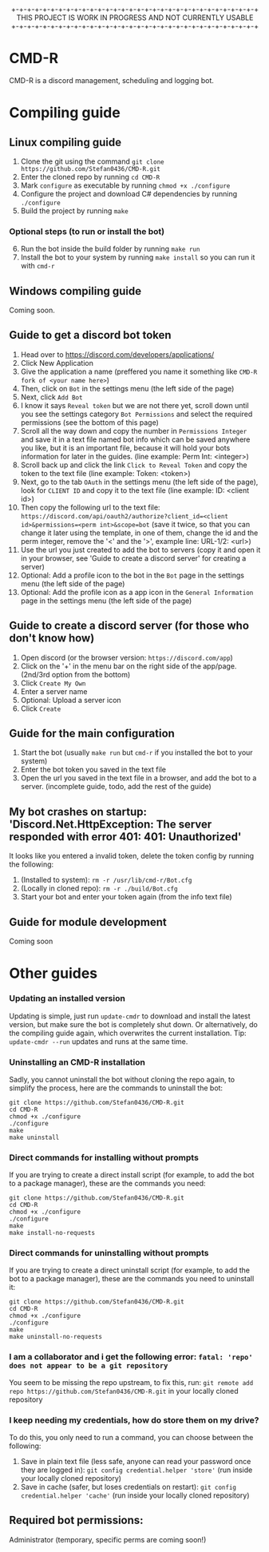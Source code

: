 <p align="center">
  +-+-+-+-+-+-+-+-+-+-+-+-+-+-+-+-+-+-+-+-+-+-+-+-+-+-+-+-+-+-+-+<br />
  THIS PROJECT IS WORK IN PROGRESS AND NOT CURRENTLY USABLE<br />
  +-+-+-+-+-+-+-+-+-+-+-+-+-+-+-+-+-+-+-+-+-+-+-+-+-+-+-+-+-+-+-+
</p>



# CMD-R
CMD-R is a discord management, scheduling and logging bot.

# Compiling guide
## Linux compiling guide
1.  Clone the git using the command `git clone https://github.com/Stefan0436/CMD-R.git`
2.  Enter the cloned repo by running `cd CMD-R`
3.  Mark `configure` as executable by running `chmod +x ./configure`
4.  Configure the project and download C# dependencies by running `./configure`
5.  Build the project by running `make`

### Optional steps (to run or install the bot)
6.  Run the bot inside the build folder by running `make run`
7.  Install the bot to your system by running `make install` so you can run it with `cmd-r`


## Windows compiling guide
Coming soon.

## Guide to get a discord bot token
1.  Head over to https://discord.com/developers/applications/
2.  Click New Application
3.  Give the application a name (preffered you name it something like `CMD-R fork of <your name here>`)
4.  Then, click on `Bot` in the settings menu (the left side of the page)
5.  Next, click `Add Bot`
6.  I know it says `Reveal token` but we are not there yet, scroll down until you see the settings category `Bot Permissions` and select the required permissions (see the bottom of this page)
7.  Scroll all the way down and copy the number in `Permissions Integer` and save it in a text file named bot info which can be saved anywhere you like, but it is an important file, because it will hold your bots information for later in the guides. (line example: Perm Int: \<integer\>)
8.  Scroll back up and click the link `Click to Reveal Token` and copy the token to the text file (line example: Token: \<token\>)
9.  Next, go to the tab `OAuth` in the settings menu (the left side of the page), look for `CLIENT ID` and copy it to the text file (line example: ID: \<client id\>)
10. Then copy the following url to the text file: `https://discord.com/api/oauth2/authorize?client_id=<client id>&permissions=<perm int>&scope=bot` (save it twice, so that you can change it later using the template, in one of them, change the id and the perm integer, remove the '\<' and the '\>', example line: URL-1/2: \<url\>)
11. Use the url you just created to add the bot to servers (copy it and open it in your browser, see 'Guide to create a discord server' for creating a server)
12. Optional: Add a profile icon to the bot in the `Bot` page in the settings menu (the left side of the page)
13. Optional: Add the profile icon as a app icon in the `General Information` page in the settings menu (the left side of the page)

## Guide to create a discord server (for those who don't know how)
1. Open discord (or the browser version: `https://discord.com/app`)
2. Click on the '+' in the menu bar on the right side of the app/page. (2nd/3rd option from the bottom)
3. Click `Create My Own`
4. Enter a server name
5. Optional: Upload a server icon
6. Click `Create`

## Guide for the main configuration
1.  Start the bot (usually `make run` but `cmd-r` if you installed the bot to your system)
2.  Enter the bot token you saved in the text file
3.  Open the url you saved in the text file in a browser, and add the bot to a server.
(incomplete guide, todo, add the rest of the guide)

##  My bot crashes on startup: 'Discord.Net.HttpException: The server responded with error 401: 401: Unauthorized'
It looks like you entered a invalid token, delete the token config by running the following:
1. (Installed to system): `rm -r /usr/lib/cmd-r/Bot.cfg`
1. (Locally in cloned repo): `rm -r ./build/Bot.cfg`
2. Start your bot and enter your token again (from the info text file)

## Guide for module development
Coming soon

# Other guides

### Updating an installed version
Updating is simple, just run `update-cmdr` to download and install the latest version, but make sure the bot is completely shut down.
Or alternatively, do the compiling guide again, which overwrites the current installation. Tip: `update-cmdr --run` updates and runs at the same time.


### Uninstalling an CMD-R installation
Sadly, you cannot uninstall the bot without cloning the repo again, to simplify the process, here are the commands to uninstall the bot:
```
git clone https://github.com/Stefan0436/CMD-R.git
cd CMD-R
chmod +x ./configure
./configure
make
make uninstall
```


### Direct commands for installing without prompts
If you are trying to create a direct install script (for example, to add the bot to a package manager), these are the commands you need:
```
git clone https://github.com/Stefan0436/CMD-R.git
cd CMD-R
chmod +x ./configure
./configure
make
make install-no-requests
```

### Direct commands for uninstalling without prompts
If you are trying to create a direct uninstall script (for example, to add the bot to a package manager), these are the commands you need to uninstall it:
```
git clone https://github.com/Stefan0436/CMD-R.git
cd CMD-R
chmod +x ./configure
./configure
make
make uninstall-no-requests
```

### I am a collaborator and i get the following error: `fatal: 'repo' does not appear to be a git repository`
You seem to be missing the repo upstream, to fix this, run: `git remote add repo https://github.com/Stefan0436/CMD-R.git` in your locally cloned repository

### I keep needing my credentials, how do store them on my drive?
To do this, you only need to run a command, you can choose between the following:
1. Save in plain text file (less safe, anyone can read your password once they are logged in): `git config credential.helper 'store'` (run inside your locally cloned repository)
2. Save in cache (safer, but loses credentials on restart): `git config credential.helper 'cache'` (run inside your locally cloned repository)

## Required bot permissions:
Administrator (temporary, specific perms are coming soon!)
